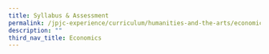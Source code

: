 ```yaml
---
title: Syllabus & Assessment
permalink: /jpjc-experience/curriculum/humanities-and-the-arts/economics/syllabus-and-assessment/
description: ""
third_nav_title: Economics
---
```

